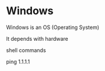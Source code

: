 # Windows

Windows is an OS (Operating System)

It depends with hardware

shell commands

ping 1.1.1.1